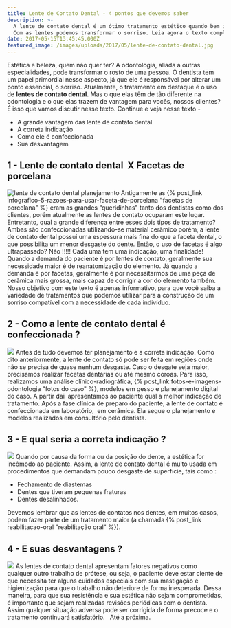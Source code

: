 ```yaml
---
title: Lente de Contato Dental - 4 pontos que devemos saber
description: >-
  A lente de contato dental é um ótimo tratamento estético quando bem indicado.
  Com as lentes podemos transformar o sorriso. Leia agora o texto completo.
date: 2017-05-15T13:45:45.000Z
featured_image: /images/uploads/2017/05/lente-de-contato-dental.jpg
---
```


Estética e beleza, quem não quer ter? A odontologia, aliada a outras especialidades, pode transformar o rosto de uma pessoa. O dentista tem um papel primordial nesse aspecto, já que ele é responsável por alterar um ponto essencial, o sorriso. Atualmente, o tratamento em destaque é o uso de **lentes de contato dental.** Mas o que elas têm de tão diferente na odontologia e o que elas trazem de vantagem para vocês, nossos clientes? É isso que vamos discutir nesse texto. Continue e veja nesse texto -

*   A grande vantagem das lente de contato dental
*   A correta indicação
*   Como ele é confeccionada
*   Sua desvantagem

1 - Lente de contato dental  X Facetas de porcelana
---------------------------------------------------

![lente de contato dental planejamento](/images/uploads/2017/05/lente-de-contato-dente.jpg) Antigamente as {% post_link infografico-5-razoes-para-usar-faceta-de-porcelana "facetas de porcelana" %} eram as grandes “queridinhas" tanto dos dentistas como dos clientes, porém atualmente as lentes de contato ocuparam este lugar. Entretanto, qual a grande diferença entre esses dois tipos de tratamento? Ambas são confeccionadas utilizando-se material cerâmico porém, a lente de contato dental possui uma espessura mais fina do que a faceta dental, o que possibilita um menor desgaste do dente. Então, o uso de facetas é algo ultrapassado? Não !!!!! Cada uma tem uma indicação, uma finalidade! Quando a demanda do paciente é por lentes de contato, geralmente sua necessidade maior é de reanatomização do elemento. Já quando a demanda é por facetas, geralmente é por necessitarmos de uma peça de cerâmica mais grossa, mais capaz de corrigir a cor do elemento também. Nosso objetivo com este texto é apenas informativo, para que você saiba a variedade de tratamentos que podemos utilizar para a construção de um sorriso compatível com a necessidade de cada indivíduo.

2 - Como a lente de contato dental é confeccionada ?
----------------------------------------------------

![](/images/uploads/2017/05/lente-de-contato-dental-dúvidas.jpg) Antes de tudo devemos ter planejamento e a correta indicação. Como dito anteriormente, a lente de contato só pode ser feita em regiões onde não se precisa de quase nenhum desgaste. Caso o desgate seja maior, precisamos realizar facetas dentárias ou até mesmo coroas. Para isso, realizamos uma análise clínico-radiográfica, {% post_link fotos-e-imagens-odontologia "fotos do caso" %}, modelos em gesso e planejamento digital do caso. A partir dai  apresentamos ao paciente qual a melhor indicação de tratamento. Após a fase clínica de preparo do paciente, a lente de contato é confeccionada em laboratório,  em cerâmica. Ela segue o planejamento e modelos realizados em consultório pelo dentista.

3 - E qual seria a correta indicação ?
--------------------------------------

![](/images/uploads/2017/05/Lente-de-contato-dental.jpg) Quando por causa da forma ou da posição do dente, a estética for incômodo ao paciente. Assim, a lente de contato dental é muito usada em procedimentos que demandam pouco desgaste de superfície, tais como :

*   Fechamento de diastemas
*   Dentes que tiveram pequenas fraturas
*   Dentes desalinhados.

Devemos lembrar que as lentes de contatos nos dentes, em muitos casos, podem fazer parte de um tratamento maior (a chamada {% post_link reabilitacao-oral "reabilitação oral" %}).

4 - E suas desvantagens ?
-------------------------

![](/images/uploads/2017/05/lente-de-contato-dental-desvantagens.jpg) As lentes de contato dental apresentam fatores negativos como qualquer outro trabalho de prótese, ou seja, o paciente deve estar ciente de que necessita ter alguns cuidados especiais com sua mastigação e higienização para que o trabalho não deteriore de forma inesperada. Dessa maneira, para que sua resistência e sua estética não sejam comprometidas, é importante que sejam realizadas revisões periódicas com o dentista. Assim qualquer situação adversa pode ser corrigida de forma precoce e o tratamento continuará satisfatório.   Até a próxima.
